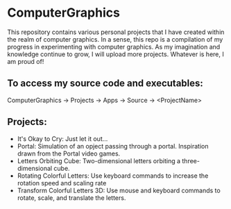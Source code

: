 # ComputerGraphics
This repository contains various personal projects that I have created within the realm of computer graphics. In a sense, this repo is a compilation of my progress in experimenting with computer graphics. As my imagination and knowledge continue to grow, I will upload more projects. Whatever is here, I am proud of! 

## To access my source code and executables:
ComputerGraphics -> Projects -> Apps -> Source -> \<ProjectName\>

## Projects:
- It's Okay to Cry: Just let it out...
- Portal: Simulation of an opject passing through a portal. Inspiration drawn from the Portal video games.
- Letters Orbiting Cube: Two-dimensional letters orbiting a three-dimensional cube.
- Rotating Colorful Letters: Use keyboard commands to increase the rotation speed and scaling rate
- Transform Colorful Letters 3D: Use mouse and keyboard commands to rotate, scale, and translate the letters.
